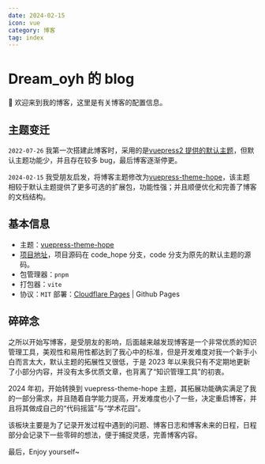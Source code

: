 ```yaml
---
date: 2024-02-15
icon: vue
category: 博客
tag: index
---
```


# Dream_oyh 的 blog

:tada: 欢迎来到我的博客，这里是有关博客的配置信息。

## 主题变迁

`2022-07-26` 我第一次搭建此博客时，采用的是[vuepress2 提供的默认主题](https://v2.vuepress.vuejs.org/)，但默认主题功能少，并且存在较多 bug，最后博客逐渐停更。

`2024-02-15` 我受朋友启发，将博客主题修改为[vuepress-theme-hope](https://theme-hope.vuejs.press/zh/)，该主题相较于默认主题提供了更多可选的扩展包，功能性强；并且顺便优化和完善了博客的文档结构。

## 基本信息

- 主题：[vuepress-theme-hope](https://theme-hope.vuejs.press/zh/)
- <HopeIcon icon="github"/> [项目地址](https://github.com/dream-oyh/dream-oyh.github.io)，项目源码在 code_hope 分支，code 分支为原先的默认主题的源码。
- 包管理器：`pnpm`
- 打包器：`vite`
- 协议：`MIT`
  部署：[Cloudflare Pages](./vuepress.md#博客部署至-cloudflare-pages) | Github Pages

## 碎碎念

之所以开始写博客，是受朋友的影响，后面越来越发现博客是一个非常优质的知识管理工具，美观性和易用性都达到了我心中的标准，但是开发难度对我一个新手小白而言太大，默认主题的拓展性又很低，于是 2023 年以来我只有不定期地更新了小部分内容，并没有太多优质文章，也背离了“知识管理工具”的初衷。

2024 年初，开始转换到 vuepress-theme-hope 主题，其拓展功能确实满足了我的一部分需求，并且随着自学能力提高，开发难度也小了一些，决定重启博客，并且将其做成自己的“代码摇篮”与“学术花园”。

该板块主要是为了记录开发过程中遇到的问题、博客日志和博客未来的日程，日程部分会记录下一些零碎的想法，便于捕捉灵感，完善博客内容。

最后，Enjoy yourself~
